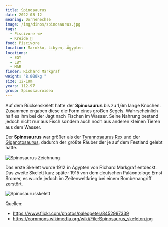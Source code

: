 ```yaml
---
title: Spinosaurus
date: 2022-03-12
meaning: Dornenechse
image: /img/dinos/spinosaurus.jpg
tags:
  - Piscivore 🐟
  - Kreide 🦴
food: Piscivore
location: Marokko, Libyen, Ägypten
locations:
  - EGY
  - LBY
  - MAR
finder: Richard Markgraf
weight: "8.000kg "
size: 12-18m
years: 112-97
group: Spinosauroidea
---
```

Auf dem Rückenskelett hatte der **Spinosaurus** bis zu 1,6m lange Knochen. Zusammen ergaben diese die Form eines großen Segels. Wahrscheinlich half es ihm bei der Jagt nach Fischen im Wasser. Seine Nahrung bestand jedoch nicht nur aus Fisch sondern auch noch aus anderen kleinen Tieren aus dem Wasser. 

Der **Spinosaurus** war größer als der [Tyrannosaurus Rex](/dinos/tyrannosaurus-rex/) und der [Giganotosaurus,](/dinos/giganotosaurus/) dadurch der größte Räuber der je auf dem Festland gelebt hatte.

![Spinosaurus Zeichnung](/img/dinos/spino.jpg)

Das erste Skelett wurde 1912 in Ägypten von Richard Markgraf entdeckt. Das zweite Skelett kurz später 1915 von dem deutschen Paläontologe Ernst Sromer, es wurde jedoch im Zeitenweltkrieg bei einem Bombenangriff zerstört.

![Spinosaurusskelett](/img/dinos/spinosaurus-skelett.jpg)

Quellen:

* <https://www.flickr.com/photos/paleopeter/8452997339>
* <https://commons.wikimedia.org/wiki/File:Spinosaurus_skeleton.jpg>